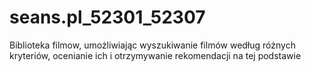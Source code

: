 # seans.pl_52301_52307
Biblioteka filmow, umożliwiając wyszukiwanie filmów według różnych kryteriów, ocenianie ich i otrzymywanie rekomendacji na tej podstawie
